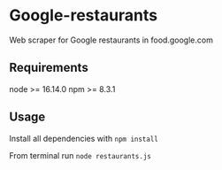 # Google-restaurants
Web scraper for Google restaurants in food.google.com

## Requirements
node >= 16.14.0
npm >= 8.3.1

## Usage
Install all dependencies with `npm install`

From terminal run `node restaurants.js`
